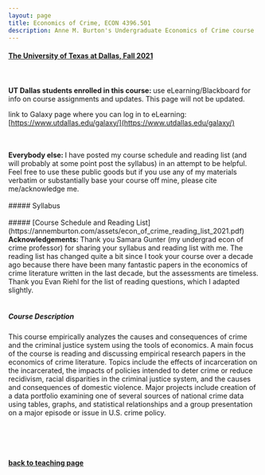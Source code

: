 ```yaml
---
layout: page
title: Economics of Crime, ECON 4396.501
description: Anne M. Burton's Undergraduate Economics of Crime course
---
```


#### [The University of Texas at Dallas, Fall 2021](https://annemburton.com/pages/teaching/econ_of_crime_2021f.html)

<br/>
<br/>
<strong> UT Dallas students enrolled in this course: </strong> use eLearning/Blackboard for info on course assignments and updates. This page will not be updated.

<br/>

link to Galaxy page where you can log in to eLearning: [https://www.utdallas.edu/galaxy/](https://www.utdallas.edu/galaxy/)

<br/>
<br/>
<strong> Everybody else: </strong> I have posted my course schedule and reading list (and will probably at some point post the syllabus) in an attempt to be helpful. Feel free to use these public goods but if you use any of my materials verbatim or substantially base your course off mine, please cite me/acknowledge me.

<br/>
<br/>
##### Syllabus

<br/>
<br/>
##### [Course Schedule and Reading List](https://annemburton.com/assets/econ_of_crime_reading_list_2021.pdf)

<br/>
<strong> Acknowledgements: </strong> Thank you Samara Gunter (my undergrad econ of crime professor) for sharing your syllabus and reading list with me. The reading list has changed quite a bit since I took your course over a decade ago because there have been many fantastic papers in the economics of crime literature written in the last decade, but the assessments are timeless. Thank you Evan Riehl for the list of reading questions, which I adapted slightly.

<br/>
<br/>

##### Course Description

This course empirically analyzes the causes and consequences of crime and the criminal justice system using the tools of economics. A main focus of the course is reading and discussing empirical research papers in the economics of crime literature. Topics include the effects of incarceration on the incarcerated, the impacts of policies intended to deter crime or reduce recidivism, racial disparities in the criminal justice system, and the causes and consequences of domestic violence. Major projects include creation of a data portfolio examining one of several sources of national crime data using tables, graphs, and statistical relationships and a group presentation on a major episode or issue in U.S. crime policy.


<br/>
<br/>
<br/>

#### [back to teaching page](https://annemburton.com/pages/teaching.html)


<!-- Note: this is how to write a comment in HTML. Everything in here won't show up on your webpage.-->

<!--
To increase the size of the title, use fewer # in front of the paper title.
To decrease the size of the title, use more #. 
To remove the italics, remove the * before and after the description
To remove the underline from the title, remove the <u> tags (<u> and </u>)
-->